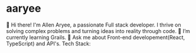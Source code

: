 # aaryee
👋 Hi there! I'm Allen Aryee, a passionate Full stack developer. I thrive on solving complex problems and turning ideas into reality through code.
🌱 I’m currently learning Grails.
💬 Ask me about Front-end developement(React, TypeScript) and API's.
Tech Stack:
            


 
